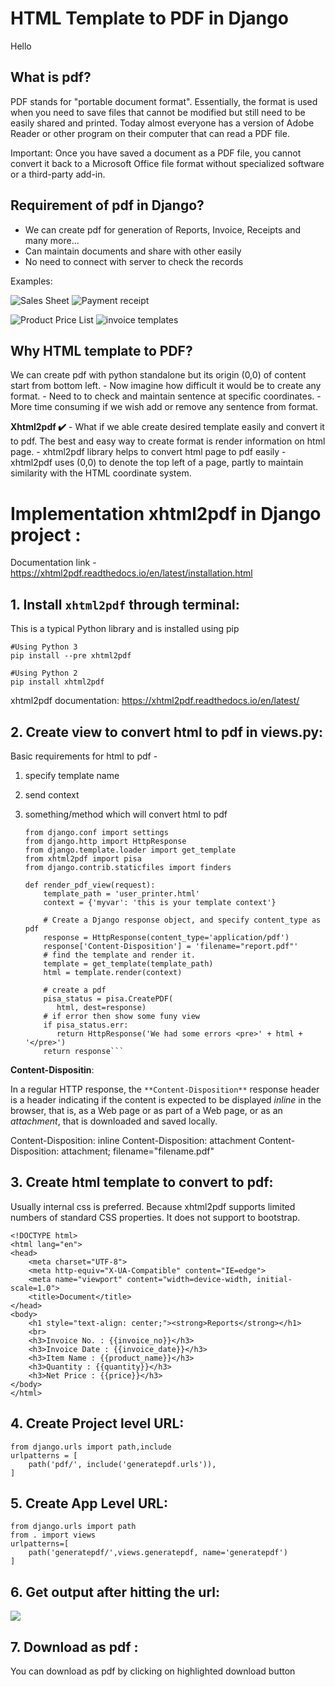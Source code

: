 # HTML Template to PDF in Django 
Hello
## What is pdf?

   PDF stands for "portable document format".  Essentially, the format is used when you need to save files that cannot be modified but still need to be easily shared and printed.  Today almost everyone has a version of Adobe Reader or other program on their computer that can read a PDF file.
    
   Important:  Once you have saved a document as a PDF file, you cannot convert it back to a Microsoft Office file format without specialized software or a third-party add-in.


## Requirement of pdf in Django?
   - We can create pdf for generation of Reports, Invoice, Receipts and many more…
   - Can maintain documents and share with other easily
   - No need to connect with server to check the records


Examples:

![Sales Sheet](https://paper-attachments.dropbox.com/s_CCFF4B9407711ACCCD37A4CBEB339CE44F5F26C3299E45EBD29BD2FD155B7275_1635136147576_Sales-Sheet-Template-Excel1.jpeg)
![Payment receipt](https://paper-attachments.dropbox.com/s_CCFF4B9407711ACCCD37A4CBEB339CE44F5F26C3299E45EBD29BD2FD155B7275_1635136103032_basic-payment-receipt-template-in-pdf-md.png)

![Product Price List](https://paper-attachments.dropbox.com/s_CCFF4B9407711ACCCD37A4CBEB339CE44F5F26C3299E45EBD29BD2FD155B7275_1635136355088_Product_Price_List.png)
![invoice templates](https://www.invoiceberry.com/img/homepage/free_invoice_templates/new/sub_pages/numbers/screenshot_invoiceberry_invoice_template_1.png)



## Why HTML template to PDF?
   We can create pdf with python standalone but its origin (0,0)  of content start from bottom left. 
        - Now imagine how difficult it would be to create any format. 
        - Need to to check and maintain sentence at specific coordinates. 
        - More time consuming if we wish add or remove any sentence from format.


   **Xhtml2pdf ✔️** 
        - What if we able create desired template easily and convert it to pdf. 
            The best and easy way to create format is render information on html page.
        - xhtml2pdf library helps to convert html page to pdf easily
        - xhtml2pdf uses (0,0) to denote the top left of a page, partly to maintain similarity with the HTML coordinate system.
        
# Implementation xhtml2pdf in Django project :

Documentation link - https://xhtml2pdf.readthedocs.io/en/latest/installation.html


## 1. Install  `xhtml2pdf`  through terminal: 

This is a typical Python library and is installed using pip


    #Using Python 3
    pip install --pre xhtml2pdf 
    
    #Using Python 2
    pip install xhtml2pdf

xhtml2pdf documentation:
https://xhtml2pdf.readthedocs.io/en/latest/


## 2. Create view to convert html to pdf in views.py:

Basic requirements for html to pdf - 

1. specify template name
2. send context
3. something/method which will convert html to pdf

    ```
    from django.conf import settings
    from django.http import HttpResponse
    from django.template.loader import get_template
    from xhtml2pdf import pisa
    from django.contrib.staticfiles import finders
    
    def render_pdf_view(request):
        template_path = 'user_printer.html'
        context = {'myvar': 'this is your template context'}
    
        # Create a Django response object, and specify content_type as pdf
        response = HttpResponse(content_type='application/pdf')
        response['Content-Disposition'] = 'filename="report.pdf"'
        # find the template and render it.
        template = get_template(template_path)
        html = template.render(context)
    
        # create a pdf
        pisa_status = pisa.CreatePDF(
           html, dest=response)
        # if error then show some funy view
        if pisa_status.err:
           return HttpResponse('We had some errors <pre>' + html + '</pre>')
        return response```

**Content-Dispositin**:

   In a regular HTTP response, the `**Content-Disposition**` response header is a header indicating if the content is expected to be displayed *inline* in the browser, that is, as a Web page or as part of a Web page, or as an *attachment*, that is downloaded and saved locally.


   Content-Disposition: inline
   Content-Disposition: attachment
   Content-Disposition: attachment; filename="filename.pdf"


## 3. Create html template to convert to pdf:
   Usually internal css is preferred.
   Because xhtml2pdf supports limited numbers of standard CSS properties. 
   It does not support to bootstrap.
    
    <!DOCTYPE html>
    <html lang="en">
    <head>
        <meta charset="UTF-8">
        <meta http-equiv="X-UA-Compatible" content="IE=edge">
        <meta name="viewport" content="width=device-width, initial-scale=1.0">
        <title>Document</title>
    </head>
    <body>
        <h1 style="text-align: center;"><strong>Reports</strong></h1>
        <br>
        <h3>Invoice No. : {{invoice_no}}</h3>
        <h3>Invoice Date : {{invoice_date}}</h3>
        <h3>Item Name : {{product_name}}</h3>
        <h3>Quantity : {{quantity}}</h3>
        <h3>Net Price : {{price}}</h3>
    </body>
    </html>


## 4. Create Project level URL:


    from django.urls import path,include
    urlpatterns = [
        path('pdf/', include('generatepdf.urls')),
    ]


## 5. Create App Level URL:
    from django.urls import path
    from . import views
    urlpatterns=[
        path('generatepdf/',views.generatepdf, name='generatepdf')
    ]


## 6. Get output after hitting the url:
![](https://paper-attachments.dropbox.com/s_CCFF4B9407711ACCCD37A4CBEB339CE44F5F26C3299E45EBD29BD2FD155B7275_1635137898066_Screenshot+2021-10-25+at+10.25.32+AM.png)


 

## 7. Download as pdf :

You can download as pdf by clicking on highlighted download button

